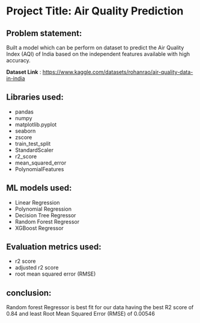# **Project Title: Air Quality Prediction**
## **Problem statement:**
Built a model which can be perform on dataset to predict the Air Quality Index (AQI) of India based on the independent features available with high accuracy.

**Dataset Link** : https://www.kaggle.com/datasets/rohanrao/air-quality-data-in-india
## **Libraries used:**
* pandas
* numpy
* matplotlib.pyplot
* seaborn
* zscore
* train_test_split
* StandardScaler
* r2_score
* mean_squared_error
* PolynomialFeatures

## **ML models used:**
* Linear Regression
* Polynomial Regression
* Decision Tree Regressor
* Random Forest Regressor
* XGBoost Regressor

## **Evaluation metrics used:**
* r2 score
* adjusted r2 score
* root mean squared error (RMSE)

## **conclusion:**
Random forest Regressor is best fit for our data having the best R2 score of 0.84 and least Root Mean Squared Error (RMSE) of 0.00546


